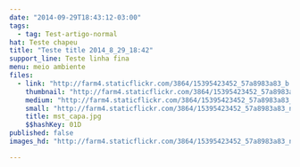 ```yaml
---
date: "2014-09-29T18:43:12-03:00"
tags:
  - tag: Test-artigo-normal
hat: Teste chapeu
title: "Teste title 2014_8_29_18:42"
support_line: Teste linha fina
menu: meio ambiente
files:
  - link: "http://farm4.staticflickr.com/3864/15395423452_57a8983a83_b.jpg"
    thumbnail: "http://farm4.staticflickr.com/3864/15395423452_57a8983a83_t.jpg"
    medium: "http://farm4.staticflickr.com/3864/15395423452_57a8983a83_z.jpg"
    small: "http://farm4.staticflickr.com/3864/15395423452_57a8983a83_n.jpg"
    title: mst_capa.jpg
    $$hashKey: 01D
published: false
images_hd: "http://farm4.staticflickr.com/3864/15395423452_57a8983a83_n.jpg"

---
```

